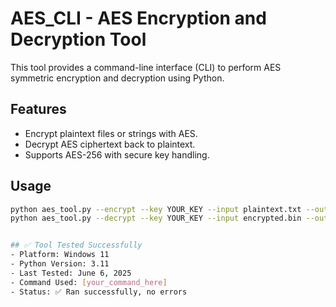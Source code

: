 # AES_CLI - AES Encryption and Decryption Tool

This tool provides a command-line interface (CLI) to perform AES symmetric encryption and decryption using Python.

## Features
- Encrypt plaintext files or strings with AES.
- Decrypt AES ciphertext back to plaintext.
- Supports AES-256 with secure key handling.

## Usage

```bash
python aes_tool.py --encrypt --key YOUR_KEY --input plaintext.txt --output encrypted.bin
python aes_tool.py --decrypt --key YOUR_KEY --input encrypted.bin --output decrypted.txt


## ✅ Tool Tested Successfully
- Platform: Windows 11
- Python Version: 3.11
- Last Tested: June 6, 2025
- Command Used: [your_command_here]
- Status: ✅ Ran successfully, no errors